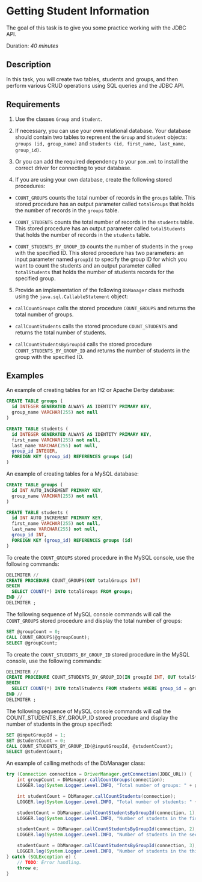 # Getting Student Information

The goal of this task is to give you some practice working with the JDBC API.

Duration: *40 minutes*

## Description

In this task, you will create two tables, students and groups, and then perform various CRUD operations using SQL queries and the JDBC API. 

## Requirements

1) Use the classes `Group` and `Student`.

2) If necessary, you can use your own relational database. Your database should contain two tables to represent the `Group` and `Student` objects: `groups (id, group_name)` and `students (id, first_name, last_name, group_id)`. 

3) Or you can add the required dependency to your `pom.xml` to install the correct driver for connecting to your database. 

4) If you are using your own database, create the following stored procedures:

- `COUNT_GROUPS` counts the total number of records in the `groups` table. This stored procedure has an output parameter called `totalGroups` that holds the number of records in the `groups` table.

- `COUNT_STUDENTS` counts the total number of records in the `students` table. This stored procedure has an output parameter called `totalStudents` that holds the number of records in the `students` table.

- `COUNT_STUDENTS_BY_GROUP_ID` counts the number of students in the `group` with the specified ID. This stored procedure has two parameters: an input parameter named `groupId` to specify the group ID for which you want to count the students and an output parameter called `totalStudents` that holds the number of students records for the specified group. 

5) Provide an implementation of the following `DbManager` class methods using the `java.sql.CallableStatement` object:

- `callCountGroups` calls the stored procedure `COUNT_GROUPS` and returns the total number of groups.

- `callCountStudents` calls the stored procedure `COUNT_STUDENTS` and returns the total number of students.

- `callCountStudentsByGroupId` calls the stored procedure `COUNT_STUDENTS_BY_GROUP_ID` and returns the number of students in the group with the specified ID.

## Examples

An example of creating tables for an H2 or Apache Derby database:

```sql
CREATE TABLE groups (
  id INTEGER GENERATED ALWAYS AS IDENTITY PRIMARY KEY,
  group_name VARCHAR(255) not null
)

CREATE TABLE students (
  id INTEGER GENERATED ALWAYS AS IDENTITY PRIMARY KEY,
  first_name VARCHAR(255) not null,
  last_name VARCHAR(255) not null,
  group_id INTEGER,
  FOREIGN KEY (group_id) REFERENCES groups (id)
)
```

An example of creating tables for a MySQL database: 

```sql
CREATE TABLE groups (
  id INT AUTO_INCREMENT PRIMARY KEY,
  group_name VARCHAR(255) not null
)

CREATE TABLE students (
  id INT AUTO_INCREMENT PRIMARY KEY,
  first_name VARCHAR(255) not null,
  last_name VARCHAR(255) not null,
  group_id INT,
  FOREIGN KEY (group_id) REFERENCES groups (id)
)
```

To create the `COUNT_GROUPS` stored procedure in the MySQL console, use the following commands:

```sql
DELIMITER //
CREATE PROCEDURE COUNT_GROUPS(OUT totalGroups INT)
BEGIN
  SELECT COUNT(*) INTO totalGroups FROM groups;
END //
DELIMITER ;
```

The following sequence of MySQL console commands will call the `COUNT_GROUPS` stored procedure and display the total number of groups:

```sql
SET @groupCount = 0;
CALL COUNT_GROUPS(@groupCount);
SELECT @groupCount;
```

To create the `COUNT_STUDENTS_BY_GROUP_ID` stored procedure in the MySQL console, use the following commands:

```sql
DELIMITER //
CREATE PROCEDURE COUNT_STUDENTS_BY_GROUP_ID(IN groupId INT, OUT totalStudents INT)
BEGIN
  SELECT COUNT(*) INTO totalStudents FROM students WHERE group_id = groupId;
END //
DELIMITER ;
```

The following sequence of MySQL console commands will call the COUNT_STUDENTS_BY_GROUP_ID stored procedure and display the number of students in the group specified:

```sql
SET @inputGroupId = 1;
SET @studentCount = 0;
CALL COUNT_STUDENTS_BY_GROUP_ID(@inputGroupId, @studentCount);
SELECT @studentCount;
```

An example of calling methods of the DbManager class:

```java
try (Connection connection = DriverManager.getConnection(JDBC_URL)) {
	int groupCount = DbManager.callCountGroups(connection);
	LOGGER.log(System.Logger.Level.INFO, "Total number of groups: " + groupCount);

	int studentCount = DbManager.callCountStudents(connection);
	LOGGER.log(System.Logger.Level.INFO, "Total number of students: " + studentCount);

	studentCount = DbManager.callCountStudentsByGroupId(connection, 1);
	LOGGER.log(System.Logger.Level.INFO, "Number of students in the first group: " + studentCount);

	studentCount = DbManager.callCountStudentsByGroupId(connection, 2);
	LOGGER.log(System.Logger.Level.INFO, "Number of students in the second group: " + studentCount);

	studentCount = DbManager.callCountStudentsByGroupId(connection, 3);
	LOGGER.log(System.Logger.Level.INFO, "Number of students in the third group: " + studentCount);
} catch (SQLException e) {
	// TODO: Error handling.
	throw e;
}
```
